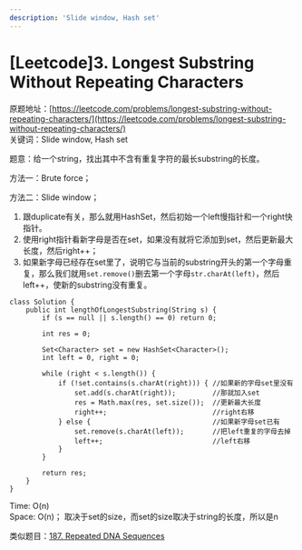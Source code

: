 ```yaml
---
description: 'Slide window, Hash set'
---
```


# \[Leetcode\]3. Longest Substring Without Repeating Characters

原题地址：[https://leetcode.com/problems/longest-substring-without-repeating-characters/](https://leetcode.com/problems/longest-substring-without-repeating-characters/)  
关键词：Slide window, Hash set

题意：给一个string，找出其中不含有重复字符的最长substring的长度。



方法一：Brute force；

方法二：Slide window；  
1. 跟duplicate有关，那么就用HashSet，然后初始一个left慢指针和一个right快指针。  
2. 使用right指针看新字母是否在set，如果没有就将它添加到set，然后更新最大长度，然后right++；  
3. 如果新字母已经存在set里了，说明它与当前的substring开头的第一个字母重复，那么我们就用`set.remove()`删去第一个字母`str.charAt(left)`，然后left++，使新的substring没有重复。

```text
class Solution {
    public int lengthOfLongestSubstring(String s) {
        if (s == null || s.length() == 0) return 0;
        
        int res = 0;
        
        Set<Character> set = new HashSet<Character>();
        int left = 0, right = 0;
        
        while (right < s.length()) {
            if (!set.contains(s.charAt(right))) { //如果新的字母set里没有
                set.add(s.charAt(right));         //那就加入set
                res = Math.max(res, set.size());  //更新最大长度
                right++;                          //right右移
            } else {                              //如果新字母set已有
                set.remove(s.charAt(left));       //把left重复的字母去掉
                left++;                           //left右移
            }         
        }
        
        return res;
    }
}
```

Time: O\(n\)  
Space: O\(n\)； 取决于set的size，而set的size取决于string的长度，所以是n





类似题目：[187. Repeated DNA Sequences](https://bhnigw.gitbook.io/leetcode/leetcode-187.-repeated-dna-sequences)









